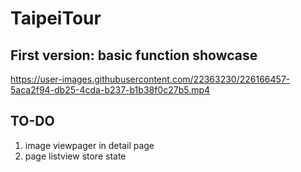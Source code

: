 # TaipeiTour

## First version: basic function showcase
https://user-images.githubusercontent.com/22363230/226166457-5aca2f94-db25-4cda-b237-b1b38f0c27b5.mp4

## TO-DO
1. image viewpager in detail page
2. page listview store state
